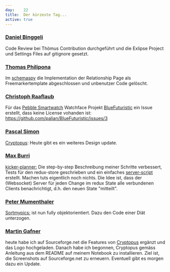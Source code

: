 ```yaml
---
day: 	22
title:	Der kürzeste Tag...
active: true
---
```


### [Daniel Binggeli](https://github.com/drnoa)
Code Review bei Thömus Contribution durchgeführt und die Exlipse Project und Settings Files auf gitignore gesetzt.

### [Thomas Philipona](https://github.com/phil-pona)
Im [schemaspy](https://github.com/drnoa/schemaspy) die Implementation der Relationship Page als Freemarkertemplate abgeschlossen und unbenutzer Code gelöscht.

### [Christoph Raaflaub](https://github.com/chrira)
Für das [Pebble Smartwatch](https://www.pebble.com/) Watchface Projekt [BlueFuturistic](https://github.com/palian/BlueFuturistic) ein Issue erstellt, dass keine License vohanden ist: <https://github.com/palian/BlueFuturistic/issues/3>

### [Pascal Simon](https://github.com/psunix)
[Cryptopus](https://github.com/puzzle/cryptopus): Heute gibt es ein weiteres Design update.

### [Max Burri](https://github.com/mburri)
[kicker-planner:](https://github.com/mburri/kicker-planner) Die step-by-step Beschreibung meiner Schritte verbessert, Tests für den redux-store geschrieben und ein einfaches [server-script](https://github.com/mburri/kicker-planner/blob/eeb58686bfd4258546a7714fe1adb3756fd7d7fc/server/index.js) erstellt. Machen tuts eigentlich noch nichts. Die Idee ist, dass der (Websocket) Server für jeden Change im redux State alle verbundenen Clients benachrichtigt, d.h. den neuen State "mitteilt".  

### [Peter Mumenthaler](https://github.com/pmumenthaler)
[Sortmypics:](https://github.com/puzzle/sortmypics) ist nun fully objektorientiert. Dazu den Code einer Diät unterzogen. 

### [Martin Gafner](https://github.com/mgafner)
heute habe ich auf Sourceforge.net die Features von [Cryptopus](https://sourceforge.net/projects/cryptopus/) ergänzt und das Logo hochgeladen. Danach habe ich begonnen, Cryptopus gemäss Anleitung aus dem README auf meinem Notebook zu installieren. Ziel ist, die Screenshots auf Sourceforge.net zu erneuern. Eventuell gibt es morgen dazu ein Update.

